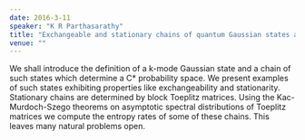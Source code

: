 ```yaml
---
date: 2016-3-11
speaker: "K R Parthasarathy"
title: "Exchangeable and stationary chains of quantum Gaussian states and an integral formula for their entropy rates."
venue: ""
---
```

We shall introduce the definition of a k-mode Gaussian state
and a chain of such states which determine a C* probability space. We
present examples of such states exhibiting properties like
exchangeability and stationarity. Stationary chains are determined by
block Toeplitz matrices. Using the Kac-Murdoch-Szego theorems on
asymptotic spectral distributions of Toeplitz matrices we compute the
entropy rates of some of these chains. This leaves many natural problems
open.
